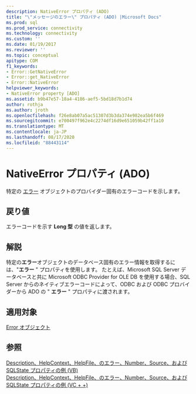 ```yaml
---
description: NativeError プロパティ (ADO)
title: "\"メッセージのエラー\" プロパティ (ADO) |Microsoft Docs"
ms.prod: sql
ms.prod_service: connectivity
ms.technology: connectivity
ms.custom: ''
ms.date: 01/19/2017
ms.reviewer: ''
ms.topic: conceptual
apitype: COM
f1_keywords:
- Error::GetNativeError
- Error::get_NativeError
- Error::NativeError
helpviewer_keywords:
- NativeError property [ADO]
ms.assetid: b9b47e57-18a4-4186-aef5-5bd18d7b1d74
author: rothja
ms.author: jroth
ms.openlocfilehash: f26e8ab07a5ac51307d3b3da374e982ea5b6f469
ms.sourcegitcommit: e700497f962e4c2274df16d9e651059b42ff1a10
ms.translationtype: MT
ms.contentlocale: ja-JP
ms.lasthandoff: 08/17/2020
ms.locfileid: "88443114"
---
```

# <a name="nativeerror-property-ado"></a>NativeError プロパティ (ADO)
特定の [エラー](../../../ado/reference/ado-api/error-object.md) オブジェクトのプロバイダー固有のエラーコードを示します。  
  
## <a name="return-value"></a>戻り値  
 エラーコードを示す **Long 型** の値を返します。  
  
## <a name="remarks"></a>解説  
 特定の**エラー**オブジェクトのデータベース固有のエラー情報を取得するには、"**エラー** " プロパティを使用します。 たとえば、Microsoft SQL Server データベースと共に Microsoft ODBC Provider for OLE DB を使用する場合、SQL Server からのネイティブエラーコードによって、ODBC および ODBC プロバイダーから ADO の " **エラー** " プロパティに渡されます。  
  
## <a name="applies-to"></a>適用対象  
 [Error オブジェクト](../../../ado/reference/ado-api/error-object.md)  
  
## <a name="see-also"></a>参照  
 [Description、HelpContext、HelpFile、のエラー、Number、Source、および SQLState プロパティの例 (VB)](../../../ado/reference/ado-api/description-helpcontext-helpfile-nativeerror-number-source-example-vb.md)   
 [Description、HelpContext、HelpFile、のエラー、Number、Source、および SQLState プロパティの例 (VC + +)](../../../ado/reference/ado-api/description-helpcontext-helpfile-nativeerror-number-source-example-vc.md)   

